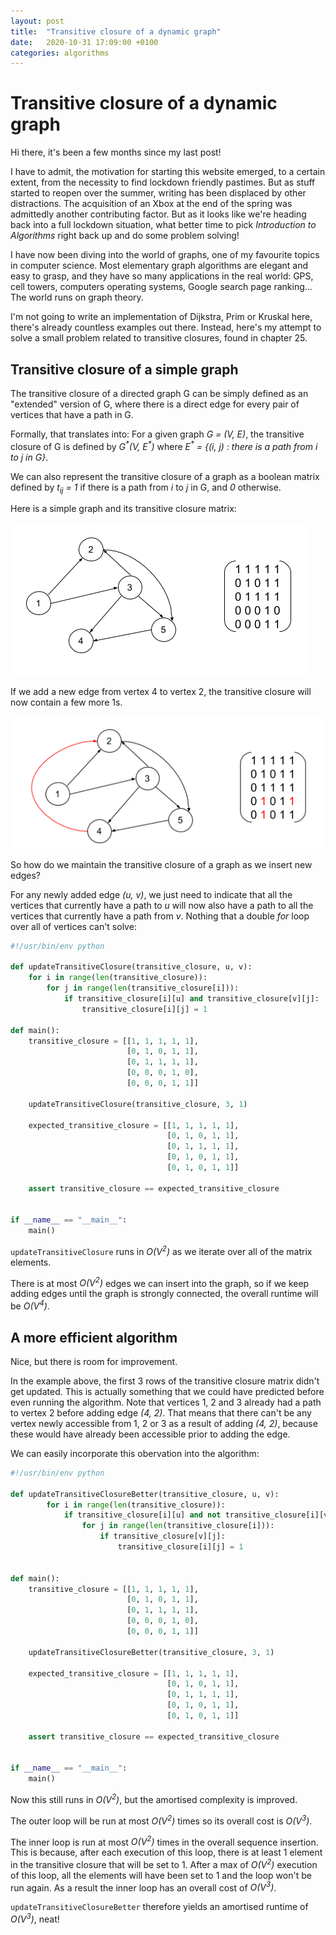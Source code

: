 ```yaml
---
layout: post
title:  "Transitive closure of a dynamic graph"
date:   2020-10-31 17:09:00 +0100
categories: algorithms
---
```


# Transitive closure of a dynamic graph

Hi there, it's been a few months since my last post!

I have to admit, the motivation for starting this website emerged, to a certain extent, from the necessity to find lockdown friendly pastimes. But as stuff started to reopen over the summer, writing has been displaced by other distractions. The acquisition of an Xbox at the end of the spring was admittedly another contributing factor. But as it looks like we're heading back into a full lockdown situation, what better time to pick *Introduction to Algorithms* right back up and do some problem solving!

I have now been diving into the world of graphs, one of my favourite topics in computer science. Most elementary graph algorithms are elegant and easy to grasp, and they have so many applications in the real world: GPS, cell towers, computers operating systems, Google search page ranking... The world runs on graph theory.

I'm not going to write an implementation of Dijkstra, Prim or Kruskal here, there's already countless examples out there. Instead, here's my attempt to solve a small problem related to transitive closures, found in chapter 25.

## Transitive closure of a simple graph

The transitive closure of a directed graph G can be simply defined as an "extended" version of G, where there is a direct edge for every pair of vertices that have a path in G.

Formally, that translates into: For a given graph *G = (V, E)*, the transitive closure of G is defined by *G<sup>\*</sup>(V, E<sup>\*</sup>)* where *E<sup>\*</sup> = {(i, j) : there is a path from i to j in G}*.

We can also represent the transitive closure of a graph as a boolean matrix defined by *t<sub>ij</sub> = 1* if there is a path from *i* to *j* in G, and *0* otherwise.

Here is a simple graph and its transitive closure matrix:

![graph1](/img/graph1.png)

If we add a new edge from vertex 4 to vertex 2, the transitive closure will now contain a few more 1s.

![graph2](/img/graph2.png)

So how do we  maintain the transitive closure of a graph as we insert new edges? 

For any newly added edge *(u, v)*, we just need to indicate that all the vertices that currently have a path to *u* will now also have a path to all the vertices that currently have a path from *v*.
Nothing that a double *for* loop over all of vertices can't solve:

```python
#!/usr/bin/env python

def updateTransitiveClosure(transitive_closure, u, v):
    for i in range(len(transitive_closure)):
        for j in range(len(transitive_closure[i])):
            if transitive_closure[i][u] and transitive_closure[v][j]:
                transitive_closure[i][j] = 1

def main():
    transitive_closure = [[1, 1, 1, 1, 1],
                          [0, 1, 0, 1, 1],
                          [0, 1, 1, 1, 1],
                          [0, 0, 0, 1, 0],
                          [0, 0, 0, 1, 1]]

    updateTransitiveClosure(transitive_closure, 3, 1)

    expected_transitive_closure = [[1, 1, 1, 1, 1],
                                   [0, 1, 0, 1, 1],
                                   [0, 1, 1, 1, 1],
                                   [0, 1, 0, 1, 1],
                                   [0, 1, 0, 1, 1]]

    assert transitive_closure == expected_transitive_closure


if __name__ == "__main__":
    main()
```

`updateTransitiveClosure` runs in *O(V<sup>2</sup>)* as we iterate over all of the matrix elements. 

There is at most *O(V<sup>2</sup>)* edges we can insert into the graph, so if we keep adding edges until the graph is strongly connected, the overall runtime will be *O(V<sup>4</sup>)*.

## A more efficient algorithm

Nice, but there is room for improvement.

In the example above, the first 3 rows of the transitive closure matrix didn't get updated. This is actually something that we could have predicted before even running the algorithm. Note that vertices 1, 2 and 3 already had a path to vertex 2 before adding edge *(4, 2)*. That means that there can't be any vertex newly accessible from 1, 2 or 3 as a result of adding *(4, 2)*, because these would have already been accessible prior to adding the edge.

We can easily incorporate this obervation into the algorithm:

```python
#!/usr/bin/env python

def updateTransitiveClosureBetter(transitive_closure, u, v):
        for i in range(len(transitive_closure)):
            if transitive_closure[i][u] and not transitive_closure[i][v]:
                for j in range(len(transitive_closure[i])):
                    if transitive_closure[v][j]:
                        transitive_closure[i][j] = 1 


def main():
    transitive_closure = [[1, 1, 1, 1, 1],
                          [0, 1, 0, 1, 1],
                          [0, 1, 1, 1, 1],
                          [0, 0, 0, 1, 0],
                          [0, 0, 0, 1, 1]]

    updateTransitiveClosureBetter(transitive_closure, 3, 1)

    expected_transitive_closure = [[1, 1, 1, 1, 1],
                                   [0, 1, 0, 1, 1],
                                   [0, 1, 1, 1, 1],
                                   [0, 1, 0, 1, 1],
                                   [0, 1, 0, 1, 1]]

    assert transitive_closure == expected_transitive_closure


if __name__ == "__main__":
    main()
```

Now this still runs in *O(V<sup>2</sup>)*, but the amortised complexity is improved.

The outer loop will be run at most *O(V<sup>2</sup>)* times so its overall cost is *O(V<sup>3</sup>)*.

The inner loop is run at most *O(V<sup>2</sup>)* times in the overall sequence insertion. This is because, after each execution of this loop, there is at least 1 element in the transitive closure that will be set to 1. After a max of *O(V<sup>2</sup>)* execution of this loop, all the elements will have been set to 1 and the loop won't be run again. As a result the inner loop has an overall cost of *O(V<sup>3</sup>)*.

`updateTransitiveClosureBetter` therefore yields an amortised runtime of *O(V<sup>3</sup>)*, neat!